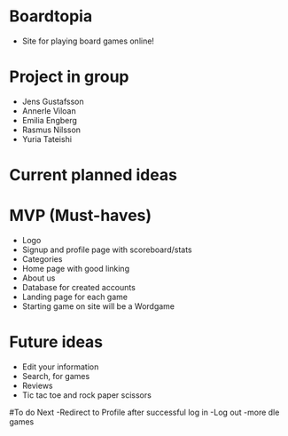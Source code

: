 # Boardtopia
- Site for playing board games online!

# Project in group
- Jens Gustafsson
- Annerle Viloan
- Emilia Engberg
- Rasmus Nilsson
- Yuria Tateishi

# Current planned ideas

# MVP (Must-haves)
- Logo
- Signup and profile page with scoreboard/stats
- Categories
- Home page with good linking
- About us
- Database for created accounts
- Landing page for each game
- Starting game on site will be a Wordgame

# Future ideas
- Edit your information
- Search, for games
- Reviews
- Tic tac toe and rock paper scissors

#To do Next
-Redirect to Profile after successful log in
-Log out
-more dle games
